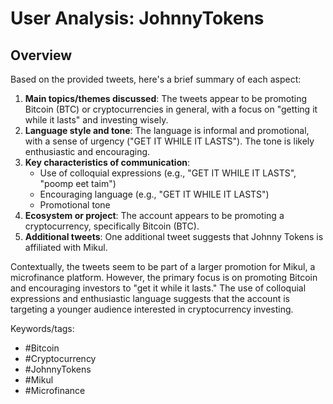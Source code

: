 # User Analysis: JohnnyTokens

## Overview

Based on the provided tweets, here's a brief summary of each aspect:

1. **Main topics/themes discussed**: The tweets appear to be promoting Bitcoin (BTC) or cryptocurrencies in general, with a focus on "getting it while it lasts" and investing wisely.
2. **Language style and tone**: The language is informal and promotional, with a sense of urgency ("GET IT WHILE IT LASTS"). The tone is likely enthusiastic and encouraging.
3. **Key characteristics of communication**:
	* Use of colloquial expressions (e.g., "GET IT WHILE IT LASTS", "poomp eet taim")
	* Encouraging language (e.g., "GET IT WHILE IT LASTS")
	* Promotional tone
4. **Ecosystem or project**: The account appears to be promoting a cryptocurrency, specifically Bitcoin (BTC).
5. **Additional tweets**: One additional tweet suggests that Johnny Tokens is affiliated with Mikul.

Contextually, the tweets seem to be part of a larger promotion for Mikul, a microfinance platform. However, the primary focus is on promoting Bitcoin and encouraging investors to "get it while it lasts." The use of colloquial expressions and enthusiastic language suggests that the account is targeting a younger audience interested in cryptocurrency investing.

Keywords/tags:

* #Bitcoin
* #Cryptocurrency
* #JohnnyTokens
* #Mikul
* #Microfinance